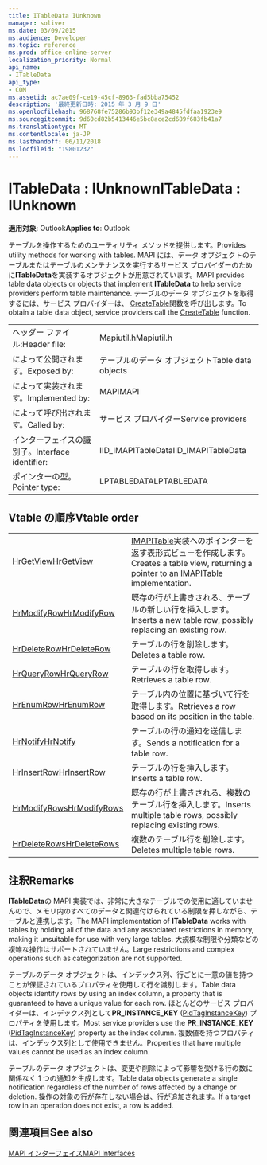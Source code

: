 ```yaml
---
title: ITableData IUnknown
manager: soliver
ms.date: 03/09/2015
ms.audience: Developer
ms.topic: reference
ms.prod: office-online-server
localization_priority: Normal
api_name:
- ITableData
api_type:
- COM
ms.assetid: ac7ae09f-ce19-45cf-8963-fad5bba75452
description: '最終更新日時: 2015 年 3 月 9 日'
ms.openlocfilehash: 968768fe75286b93bf12e349a4845fdfaa1923e9
ms.sourcegitcommit: 9d60cd82b5413446e5bc8ace2cd689f683fb41a7
ms.translationtype: MT
ms.contentlocale: ja-JP
ms.lasthandoff: 06/11/2018
ms.locfileid: "19801232"
---
```

# <a name="itabledata--iunknown"></a><span data-ttu-id="03859-103">ITableData : IUnknown</span><span class="sxs-lookup"><span data-stu-id="03859-103">ITableData : IUnknown</span></span>

  
  
<span data-ttu-id="03859-104">**適用対象**: Outlook</span><span class="sxs-lookup"><span data-stu-id="03859-104">**Applies to**: Outlook</span></span> 
  
<span data-ttu-id="03859-105">テーブルを操作するためのユーティリティ メソッドを提供します。</span><span class="sxs-lookup"><span data-stu-id="03859-105">Provides utility methods for working with tables.</span></span> <span data-ttu-id="03859-106">MAPI には、データ オブジェクトのテーブルまたはテーブルのメンテナンスを実行するサービス プロバイダーのために**ITableData**を実装するオブジェクトが用意されています。</span><span class="sxs-lookup"><span data-stu-id="03859-106">MAPI provides table data objects or objects that implement **ITableData** to help service providers perform table maintenance.</span></span> <span data-ttu-id="03859-107">テーブルのデータ オブジェクトを取得するには、サービス プロバイダーは、 [CreateTable](createtable.md)関数を呼び出します。</span><span class="sxs-lookup"><span data-stu-id="03859-107">To obtain a table data object, service providers call the [CreateTable](createtable.md) function.</span></span> 
  
|||
|:-----|:-----|
|<span data-ttu-id="03859-108">ヘッダー ファイル:</span><span class="sxs-lookup"><span data-stu-id="03859-108">Header file:</span></span>  <br/> |<span data-ttu-id="03859-109">Mapiutil.h</span><span class="sxs-lookup"><span data-stu-id="03859-109">Mapiutil.h</span></span>  <br/> |
|<span data-ttu-id="03859-110">によって公開されます。</span><span class="sxs-lookup"><span data-stu-id="03859-110">Exposed by:</span></span>  <br/> |<span data-ttu-id="03859-111">テーブルのデータ オブジェクト</span><span class="sxs-lookup"><span data-stu-id="03859-111">Table data objects</span></span>  <br/> |
|<span data-ttu-id="03859-112">によって実装されます。</span><span class="sxs-lookup"><span data-stu-id="03859-112">Implemented by:</span></span>  <br/> |<span data-ttu-id="03859-113">MAPI</span><span class="sxs-lookup"><span data-stu-id="03859-113">MAPI</span></span>  <br/> |
|<span data-ttu-id="03859-114">によって呼び出されます。</span><span class="sxs-lookup"><span data-stu-id="03859-114">Called by:</span></span>  <br/> |<span data-ttu-id="03859-115">サービス プロバイダー</span><span class="sxs-lookup"><span data-stu-id="03859-115">Service providers</span></span>  <br/> |
|<span data-ttu-id="03859-116">インターフェイスの識別子。</span><span class="sxs-lookup"><span data-stu-id="03859-116">Interface identifier:</span></span>  <br/> |<span data-ttu-id="03859-117">IID_IMAPITableData</span><span class="sxs-lookup"><span data-stu-id="03859-117">IID_IMAPITableData</span></span>  <br/> |
|<span data-ttu-id="03859-118">ポインターの型。</span><span class="sxs-lookup"><span data-stu-id="03859-118">Pointer type:</span></span>  <br/> |<span data-ttu-id="03859-119">LPTABLEDATA</span><span class="sxs-lookup"><span data-stu-id="03859-119">LPTABLEDATA</span></span>  <br/> |
   
## <a name="vtable-order"></a><span data-ttu-id="03859-120">Vtable の順序</span><span class="sxs-lookup"><span data-stu-id="03859-120">Vtable order</span></span>

|||
|:-----|:-----|
|[<span data-ttu-id="03859-121">HrGetView</span><span class="sxs-lookup"><span data-stu-id="03859-121">HrGetView</span></span>](itabledata-hrgetview.md) <br/> |<span data-ttu-id="03859-122">[IMAPITable](imapitableiunknown.md)実装へのポインターを返す表形式ビューを作成します。</span><span class="sxs-lookup"><span data-stu-id="03859-122">Creates a table view, returning a pointer to an [IMAPITable](imapitableiunknown.md) implementation.</span></span>  <br/> |
|[<span data-ttu-id="03859-123">HrModifyRow</span><span class="sxs-lookup"><span data-stu-id="03859-123">HrModifyRow</span></span>](itabledata-hrmodifyrow.md) <br/> |<span data-ttu-id="03859-124">既存の行が上書きされる、テーブルの新しい行を挿入します。</span><span class="sxs-lookup"><span data-stu-id="03859-124">Inserts a new table row, possibly replacing an existing row.</span></span>  <br/> |
|[<span data-ttu-id="03859-125">HrDeleteRow</span><span class="sxs-lookup"><span data-stu-id="03859-125">HrDeleteRow</span></span>](itabledata-hrdeleterow.md) <br/> |<span data-ttu-id="03859-126">テーブルの行を削除します。</span><span class="sxs-lookup"><span data-stu-id="03859-126">Deletes a table row.</span></span>  <br/> |
|[<span data-ttu-id="03859-127">HrQueryRow</span><span class="sxs-lookup"><span data-stu-id="03859-127">HrQueryRow</span></span>](itabledata-hrqueryrow.md) <br/> |<span data-ttu-id="03859-128">テーブルの行を取得します。</span><span class="sxs-lookup"><span data-stu-id="03859-128">Retrieves a table row.</span></span>  <br/> |
|[<span data-ttu-id="03859-129">HrEnumRow</span><span class="sxs-lookup"><span data-stu-id="03859-129">HrEnumRow</span></span>](itabledata-hrenumrow.md) <br/> |<span data-ttu-id="03859-130">テーブル内の位置に基づいて行を取得します。</span><span class="sxs-lookup"><span data-stu-id="03859-130">Retrieves a row based on its position in the table.</span></span>  <br/> |
|[<span data-ttu-id="03859-131">HrNotify</span><span class="sxs-lookup"><span data-stu-id="03859-131">HrNotify</span></span>](itabledata-hrnotify.md) <br/> |<span data-ttu-id="03859-132">テーブルの行の通知を送信します。</span><span class="sxs-lookup"><span data-stu-id="03859-132">Sends a notification for a table row.</span></span>  <br/> |
|[<span data-ttu-id="03859-133">HrInsertRow</span><span class="sxs-lookup"><span data-stu-id="03859-133">HrInsertRow</span></span>](itabledata-hrinsertrow.md) <br/> |<span data-ttu-id="03859-134">テーブルの行を挿入します。</span><span class="sxs-lookup"><span data-stu-id="03859-134">Inserts a table row.</span></span>  <br/> |
|[<span data-ttu-id="03859-135">HrModifyRows</span><span class="sxs-lookup"><span data-stu-id="03859-135">HrModifyRows</span></span>](itabledata-hrmodifyrows.md) <br/> |<span data-ttu-id="03859-136">既存の行が上書きされる、複数のテーブル行を挿入します。</span><span class="sxs-lookup"><span data-stu-id="03859-136">Inserts multiple table rows, possibly replacing existing rows.</span></span>  <br/> |
|[<span data-ttu-id="03859-137">HrDeleteRows</span><span class="sxs-lookup"><span data-stu-id="03859-137">HrDeleteRows</span></span>](itabledata-hrdeleterows.md) <br/> |<span data-ttu-id="03859-138">複数のテーブル行を削除します。</span><span class="sxs-lookup"><span data-stu-id="03859-138">Deletes multiple table rows.</span></span>  <br/> |
   
## <a name="remarks"></a><span data-ttu-id="03859-139">注釈</span><span class="sxs-lookup"><span data-stu-id="03859-139">Remarks</span></span>

<span data-ttu-id="03859-140">**ITableData**の MAPI 実装では、非常に大きなテーブルでの使用に適していませんので、メモリ内のすべてのデータと関連付けられている制限を押しながら、テーブルと連携します。</span><span class="sxs-lookup"><span data-stu-id="03859-140">The MAPI implementation of **ITableData** works with tables by holding all of the data and any associated restrictions in memory, making it unsuitable for use with very large tables.</span></span> <span data-ttu-id="03859-141">大規模な制限や分類などの複雑な操作はサポートされていません。</span><span class="sxs-lookup"><span data-stu-id="03859-141">Large restrictions and complex operations such as categorization are not supported.</span></span> 
  
<span data-ttu-id="03859-142">テーブルのデータ オブジェクトは、インデックス列、行ごとに一意の値を持つことが保証されているプロパティを使用して行を識別します。</span><span class="sxs-lookup"><span data-stu-id="03859-142">Table data objects identify rows by using an index column, a property that is guaranteed to have a unique value for each row.</span></span> <span data-ttu-id="03859-143">ほとんどのサービス プロバイダーは、インデックス列として**PR_INSTANCE_KEY** ([PidTagInstanceKey](pidtaginstancekey-canonical-property.md)) プロパティを使用します。</span><span class="sxs-lookup"><span data-stu-id="03859-143">Most service providers use the **PR_INSTANCE_KEY** ([PidTagInstanceKey](pidtaginstancekey-canonical-property.md)) property as the index column.</span></span> <span data-ttu-id="03859-144">複数値を持つプロパティは、インデックス列として使用できません。</span><span class="sxs-lookup"><span data-stu-id="03859-144">Properties that have multiple values cannot be used as an index column.</span></span>
  
<span data-ttu-id="03859-145">テーブルのデータ オブジェクトは、変更や削除によって影響を受ける行の数に関係なく 1 つの通知を生成します。</span><span class="sxs-lookup"><span data-stu-id="03859-145">Table data objects generate a single notification regardless of the number of rows affected by a change or deletion.</span></span> <span data-ttu-id="03859-146">操作の対象の行が存在しない場合は、行が追加されます。</span><span class="sxs-lookup"><span data-stu-id="03859-146">If a target row in an operation does not exist, a row is added.</span></span>
  
## <a name="see-also"></a><span data-ttu-id="03859-147">関連項目</span><span class="sxs-lookup"><span data-stu-id="03859-147">See also</span></span>



[<span data-ttu-id="03859-148">MAPI インターフェイス</span><span class="sxs-lookup"><span data-stu-id="03859-148">MAPI Interfaces</span></span>](mapi-interfaces.md)

